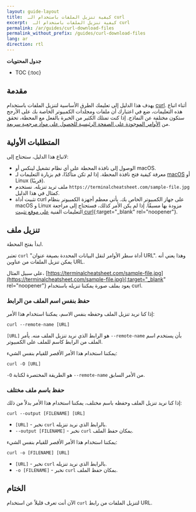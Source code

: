 ```yaml
---
layout: guide-layout
title:  كيفية تنزيل الملفات باستخدام الـ curl
excerpt:  كيفية تنزيل الملفات باستخدام الـ curl
permalink: /ar/guides/curl-download-files
permalink_without_prefix: /guides/curl-download-files
lang: ar
direction: rtl
---
```


**جدول المحتويات**

* TOC
{:toc}

## مقدمة

يهدف هذا الدليل إلى تعليمك الطرق الأساسية لتنزيل الملفات باستخدام [curl](https://github.com/curl/curl). أثناء اتباع هذه التعليمات، ضع في اعتبارك أن ملفات ومجلدات الكمبيوتر الخاصة بك على الأرجح ستكون مختلفة عن النماذج. إذا كنت تمتلك الكثير من الخبرة بالفعل مع المحطة، تحقق من [الأوامر الموجودة على الصفحة الرئيسية للحصول على مواد مرجعية سريعة](/ar/).

## المتطلبات الأولية

لاتباع هذا الدليل، ستحتاج إلى:

* الوصول إلى نافذة المحطة على أي نظام تشغيل لينكس أو macOS.
* معرفة كيفية فتح نافذة المحطة. إذا لم تكن متأكدًا، قم بزيارة التعليمات لـ [macOS](open-terminal-macos) أو Linux (قريبًا).
* ملف تريد تنزيله. نستخدم `https://terminalcheatsheet.com/sample-file.jpg` كمثال في هذا الدليل.
* تثبيت أداة curl على جهاز الكمبيوتر الخاص بك. يأتي معظم أجهزة الكمبيوتر بنظام macOS و Linux مزودة بها مسبقًا. إذا لم يكن الأمر كذلك، فستحتاج إلى مراجعة التعليمات الفنية [على موقع تثبيت curl](https://curl.haxx.se/docs/install.html){:target="_blank" rel="noopener"}.

## تنزيل ملف

ابدأ بفتح المحطة.

تعتبر `curl` "أداة سطر الأوامر لنقل البيانات المحددة بصيغة عنوان URL". وهذا يعني أنه يمكن تنزيل الملفات من عناوين URL.

على سبيل المثال، [https://terminalcheatsheet.com/sample-file.jpg](https://terminalcheatsheet.com/sample-file.jpg){:target="_blank" rel="noopener"} يعود بملف صورة يمكننا تنزيله باستخدام curl.

### حفظ بنفس اسم الملف من الرابط

إذا كنا نريد تنزيل الملف وحفظه بنفس الاسم، يمكننا استخدام هذا الأمر:

```
curl --remote-name [URL]
```


`[URL]` هو الرابط الذي نريد تنزيل الملف منه. يأمر `--remote-name` بأن يستخدم اسم الملف من الرابط كاسم للملف على الكمبيوتر.

يمكننا استخدام هذا الأمر الأقصر للقيام بنفس الشيء:

```
curl -O [URL]
```


`-O` هو الطريقة المختصرة لكتابة `--remote-name` من الأمر السابق.

### حفظ باسم ملف مختلف

إذا كنا نريد تنزيل الملف وحفظه باسم مختلف، يمكننا استخدام هذا الأمر بدلاً من ذلك:

```
curl --output [FILENAME] [URL]
```


* `[URL]` - نخبر `curl` بالرابط الذي نريد تنزيله.
* `--output [FILENAME]` - نخبر `curl` بمكان حفظ الملف.

يمكننا استخدام هذا الأمر الأقصر للقيام بنفس الشيء:

```
curl -o [FILENAME] [URL]
```

* `[URL]` - نخبر `curl` بالرابط الذي نريد تنزيله.
* `-o [FILENAME]` - نخبر `curl` بمكان حفظ الملف.

## الختام

الآن أنت تعرف قليلاً عن استخدام `curl` لتنزيل الملفات من رابط URL.
